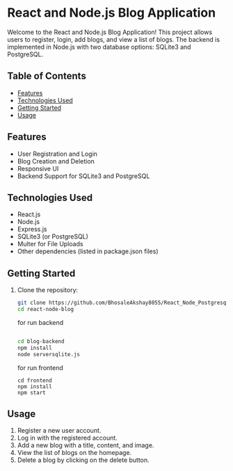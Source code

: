 # React and Node.js Blog Application

Welcome to the React and Node.js Blog Application! This project allows users to register, login, add blogs, and view a list of blogs. The backend is implemented in Node.js with two database options: SQLite3 and PostgreSQL.

## Table of Contents

- [Features](#features)
- [Technologies Used](#technologies-used)
- [Getting Started](#getting-started)
- [Usage](#usage)

## Features

- User Registration and Login
- Blog Creation and Deletion
- Responsive UI
- Backend Support for SQLite3 and PostgreSQL

## Technologies Used

- React.js
- Node.js
- Express.js
- SQLite3 (or PostgreSQL)
- Multer for File Uploads
- Other dependencies (listed in package.json files)

## Getting Started

1. Clone the repository:

   ```bash
   git clone https://github.com/BhosaleAkshay8055/React_Node_Postgresql_Blog.git
   cd react-node-blog
   ```
   for run backend
   ```bash
   
   cd blog-backend
   npm install
   node serversqlite.js
   ```
   for run frontend
   ```
   cd frontend
   npm install
   npm start
   ```
## Usage
1. Register a new user account.
2. Log in with the registered account.
3. Add a new blog with a title, content, and image.
4. View the list of blogs on the homepage.
5. Delete a blog by clicking on the delete button.
   

